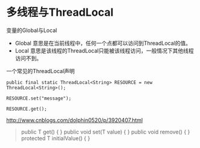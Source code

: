 # 多线程与ThreadLocal

变量的Global与Local

- Global 意思是在当前线程中，任何一个点都可以访问到ThreadLocal的值。
- Local 意思是该线程的ThreadLocal只能被该线程访问，一般情况下其他线程访问不到。

一个常见的ThreadLocal声明
```
public final static ThreadLocal<String> RESOURCE = new ThreadLocal<String>();

RESOURCE.set("message");

RESOURCE.get();
```


http://www.cnblogs.com/dolphin0520/p/3920407.html


> public T get() { }
> public void set(T value) { }
> public void remove() { }
> protected T initialValue() { }


